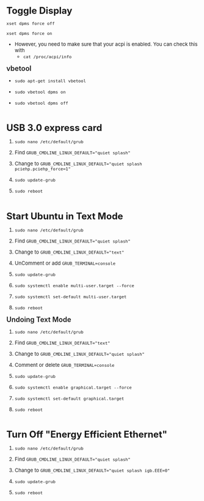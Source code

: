<font size="2">
<font size="5" style="font-weight:bold;">Toggle Display</font>

```xset dpms force off```

```xset dpms force on```

- However, you need to make sure that your acpi is enabled.
You can check this with
	* ```cat /proc/acpi/info```
	
<font size="4" style="font-weight:600;">vbetool</font>
	
- ```sudo apt-get install vbetool```
		
- ```sudo vbetool dpms on```

- ```sudo vbetool dpms off```

##

<br/>
<font size="5" style="font-weight:bold;">USB 3.0 express card</font>

1. ```sudo nano /etc/default/grub```

2. Find ```GRUB_CMDLINE_LINUX_DEFAULT="quiet splash"```

3. Change to ```GRUB_CMDLINE_LINUX_DEFAULT="quiet splash pciehp.pciehp_force=1"```

4. ```sudo update-grub```

5. ```sudo reboot```

##

<br/>
<font size="5" style="font-weight:bold;">Start Ubuntu in Text Mode</font>

1. ```sudo nano /etc/default/grub```

2. Find ```GRUB_CMDLINE_LINUX_DEFAULT="quiet splash"```

3. Change to ```GRUB_CMDLINE_LINUX_DEFAULT="text"```

4. UnComment or add ```GRUB_TERMINAL=console```

5. ```sudo update-grub```

6. ```sudo systemctl enable multi-user.target --force```

7. ```sudo systemctl set-default multi-user.target```

8. ```sudo reboot```

<font size="4" style="font-weight:600;">Undoing Text Mode</font>

1. ```sudo nano /etc/default/grub```

2. Find ```GRUB_CMDLINE_LINUX_DEFAULT="text"```

3. Change to ```GRUB_CMDLINE_LINUX_DEFAULT="quiet splash"```

4. Comment or delete ```GRUB_TERMINAL=console```

5. ```sudo update-grub```

6. ```sudo systemctl enable graphical.target --force```

7. ```sudo systemctl set-default graphical.target```

8. ```sudo reboot```

##

<br/>
<font size="5" style="font-weight:bold;">Turn Off "Energy Efficient Ethernet"</font>
<font size="2">

1. ```sudo nano /etc/default/grub```

2. Find ```GRUB_CMDLINE_LINUX_DEFAULT="quiet splash"```

3. Change to ```GRUB_CMDLINE_LINUX_DEFAULT="quiet splash igb.EEE=0"```

4. ```sudo update-grub```

5. ```sudo reboot```

##

<br/>
</font>
